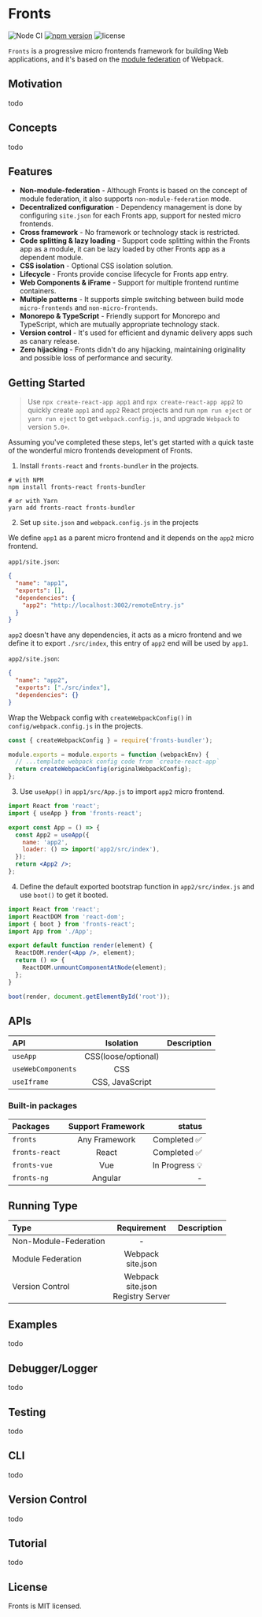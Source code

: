 # Fronts

![Node CI](https://github.com/unadlib/fronts/workflows/Node%20CI/badge.svg)
[![npm version](https://badge.fury.io/js/fronts.svg)](http://badge.fury.io/js/fronts)
![license](https://img.shields.io/npm/l/fronts)

`Fronts` is a progressive micro frontends framework for building Web applications, and it's based on the [module federation](https://webpack.js.org/concepts/module-federation/) of Webpack.

## Motivation

todo

## Concepts

todo

## Features

- **Non-module-federation** - Although Fronts is based on the concept of module federation, it also supports `non-module-federation` mode.
- **Decentralized configuration** - Dependency management is done by configuring `site.json` for each Fronts app, support for nested micro frontends.
- **Cross framework** - No framework or technology stack is restricted.
- **Code splitting & lazy loading** - Support code splitting within the Fronts app as a module, it can be lazy loaded by other Fronts app as a dependent module.
- **CSS isolation** - Optional CSS isolation solution.
- **Lifecycle** - Fronts provide concise lifecycle for Fronts app entry.
- **Web Components & iFrame** - Support for multiple frontend runtime containers.
- **Multiple patterns** - It supports simple switching between build mode `micro-frontends` and `non-micro-frontends`.
- **Monorepo & TypeScript** - Friendly support for Monorepo and TypeScript, which are mutually appropriate technology stack.
- **Version control** - It's used for efficient and dynamic delivery apps such as canary release.
- **Zero hijacking** - Fronts didn't do any hijacking, maintaining originality and possible loss of performance and security.

## Getting Started

> Use `npx create-react-app app1` and `npx create-react-app app2` to quickly create `app1` and `app2` React projects and run `npm run eject` or `yarn run eject` to get `webpack.config.js`, and upgrade `Webpack` to version `5.0+`.

Assuming you've completed these steps, let's get started with a quick taste of the wonderful micro frontends development of Fronts.

1. Install `fronts-react` and `fronts-bundler` in the projects.

```shell
# with NPM
npm install fronts-react fronts-bundler

# or with Yarn
yarn add fronts-react fronts-bundler
```

2. Set up `site.json` and `webpack.config.js` in the projects

We define `app1` as a parent micro frontend and it depends on the `app2` micro frontend.

`app1/site.json`:

```json
{
  "name": "app1",
  "exports": [],
  "dependencies": {
    "app2": "http://localhost:3002/remoteEntry.js"
  }
}
```

`app2` doesn't have any dependencies, it acts as a micro frontend and we define it to export `./src/index`, this entry of `app2` end will be used by `app1`.

`app2/site.json`:

```json
{
  "name": "app2",
  "exports": ["./src/index"],
  "dependencies": {}
}
```

Wrap the Webpack config with `createWebpackConfig()` in `config/webpack.config.js` in the projects.

```js
const { createWebpackConfig } = require('fronts-bundler');

module.exports = module.exports = function (webpackEnv) {
  // ...template webpack config code from `create-react-app`
  return createWebpackConfig(originalWebpackConfig);
};
```

3. Use `useApp()` in `app1/src/App.js` to import `app2` micro frontend.

```jsx
import React from 'react';
import { useApp } from 'fronts-react';

export const App = () => {
  const App2 = useApp({
    name: 'app2',
    loader: () => import('app2/src/index'),
  });
  return <App2 />;
};
```

4. Define the default exported bootstrap function in `app2/src/index.js` and use `boot()` to get it booted.

```jsx
import React from 'react';
import ReactDOM from 'react-dom';
import { boot } from 'fronts-react';
import App from './App';

export default function render(element) {
  ReactDOM.render(<App />, element);
  return () => {
    ReactDOM.unmountComponentAtNode(element);
  };
}

boot(render, document.getElementById('root'));
```

## APIs

| API                |      Isolation      | Description |
| :----------------- | :-----------------: | ----------: |
| `useApp`           | CSS(loose/optional) |             |
| `useWebComponents` |         CSS         |             |
| `useIframe`        |   CSS, JavaScript   |             |

### Built-in packages

| Packages       | Support Framework |         status |
| :------------- | :---------------: | -------------: |
| `fronts`       |   Any Framework   |   Completed ✅ |
| `fronts-react` |       React       |   Completed ✅ |
| `fronts-vue`   |        Vue        | In Progress 💡 |
| `fronts-ng`    |      Angular      |              - |

## Running Type

| Type                  |                 Requirement                 | Description |
| :-------------------- | :-----------------------------------------: | ----------: |
| Non-Module-Federation |                      -                      |             |
| Module Federation     |           Webpack<br />site.json            |             |
| Version Control       | Webpack<br />site.json<br />Registry Server |             |

## Examples

todo

## Debugger/Logger

todo

## Testing

todo

## CLI

todo

## Version Control

todo

## Tutorial

todo

## License

Fronts is MIT licensed.

